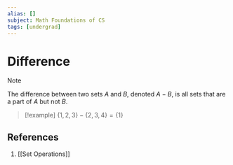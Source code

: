```yaml
---
alias: []
subject: Math Foundations of CS
tags: [undergrad]
---
```

# Difference

> [!note]
> The difference between two sets $A$ and $B$, denoted $A - B$, is all sets that are a part of $A$ but not $B$.

> [!example] 
> $\{1,2,3\} - \{2,3,4\} = \{1\}$

## References
1. [[Set Operations]]